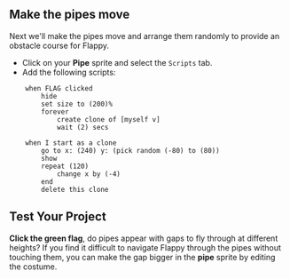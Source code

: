 ## Make the pipes move

Next we'll make the pipes move and arrange them randomly to provide an obstacle course for Flappy.



+ Click on your **Pipe** sprite and select the `Scripts` tab.
+ Add the following scripts:
```blocks
    when FLAG clicked
        hide
        set size to (200)%
        forever
            create clone of [myself v]
            wait (2) secs

    when I start as a clone
        go to x: (240) y: (pick random (-80) to (80))
        show
        repeat (120)
            change x by (-4)
        end
        delete this clone
```

## Test Your Project

__Click the green flag__, do pipes appear with gaps to fly through at different heights? If you find it difficult to navigate Flappy through the pipes without touching them, you can make the gap bigger in the **pipe** sprite by editing the costume.




